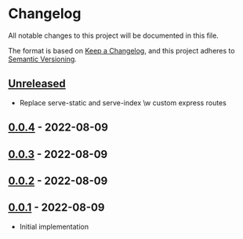 # Changelog

All notable changes to this project will be documented in this file.

The format is based on [Keep a Changelog](https://keepachangelog.com/en/1.0.0/),
and this project adheres to [Semantic Versioning](https://semver.org/spec/v2.0.0.html).

## [Unreleased]

- Replace serve-static and serve-index \w custom express routes 

## [0.0.4] - 2022-08-09

## [0.0.3] - 2022-08-09

## [0.0.2] - 2022-08-09

## [0.0.1] - 2022-08-09

-   Initial implementation

[Unreleased]: https://github.com/denisneuling/cx-backend-service/compare/0.0.4...HEAD

[0.0.4]: https://github.com/denisneuling/cx-backend-service/compare/0.0.3...0.0.4

[0.0.3]: https://github.com/denisneuling/cx-backend-service/compare/0.0.2...0.0.3

[0.0.2]: https://github.com/denisneuling/cx-backend-service/compare/0.0.1...0.0.2

[0.0.1]: https://github.com/denisneuling/cx-backend-service/compare/d838892abccef87289abe4795442ec382f2e4a48...0.0.1
